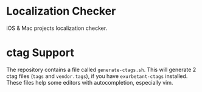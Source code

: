 # Localization Checker

iOS & Mac projects localization checker. 

# ctag Support

The repository contains a file called `generate-ctags.sh`. This will generate 2 ctag files (`tags` and `vendor.tags`), if you have `exurbetant-ctags` installed. 
These files help some editors with autocompletion, especially vim.
